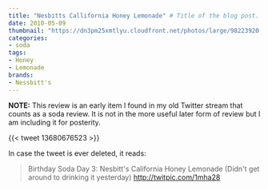 ```yaml
---
title: "Nesbitts Callifornia Honey Lemonade" # Title of the blog post.
date: 2010-05-09
thumbnail: "https://dn3pm25xmtlyu.cloudfront.net/photos/large/98223920.jpg?Expires=1609187233&Signature=Tlw0ekYVF8zdeGMiY5GPFImO3sD3p4nFkrXQuMELM6ORntdC2V4w7QAzBro0cHxu8Ev6s6Ze~KdrDGEik1-CD0Wg01KDa4U~jLeYStudr-HUKKTaqstlZ0lgerbnGP6Xx-m4nbbDxQns4stTWF87vO8Dlz6ruRgYGByjb~if3rAKdP79DBZzXdKy0qV9KRABq3uc4Gr5Ok4Vyjhy4qy~4b2EbIXfNkiTvRnW4qCASDKN~j1jlA8n7213erNKrvEcL6JYciD-x4tY9X20hs4BfJzHgo5xXzaLGVli2iQYqTXkBnjg3RM0-QXnq~uGyfnWMo7yzCXduk2M7c~TfB9N2g__&Key-Pair-Id=APKAJROXZ7FN26MABHYA"
categories:
- soda
tags:
- Honey
- Lemonade
brands:
- Nessbitt's
---
```


**NOTE:** This review is an early item I found in my old Twitter stream that counts as a soda review. It is not in the more useful later form of review but I am including it for posterity.

{{< tweet 13680676523 >}}

In case the tweet is ever deleted, it reads:
> Birthday Soda Day 3: Nesbitt's California Honey Lemonade (Didn't get around to drinking it yesterday) http://twitpic.com/1mha28